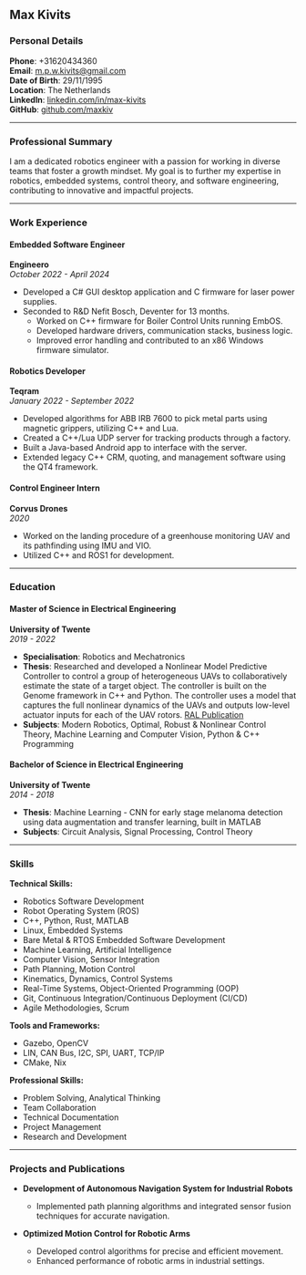 ## Max Kivits

### **Personal Details**

**Phone**: +31620434360  
**Email**: m.p.w.kivits@gmail.com  
**Date of Birth**: 29/11/1995  
**Location**: The Netherlands  
**LinkedIn**: [linkedin.com/in/max-kivits](https://www.linkedin.com/in/max-kivits)  
**GitHub**: [github.com/maxkiv](https://github.com/maxkiv)  

---

### **Professional Summary**

I am a dedicated robotics engineer with a passion for working in diverse teams that foster a growth mindset. My goal is to further my expertise in robotics, embedded systems, control theory, and software engineering, contributing to innovative and impactful projects.

---

### **Work Experience**

#### **Embedded Software Engineer**  
**Engineero**  
*October 2022 - April 2024*

- Developed a C# GUI desktop application and C firmware for laser power supplies.
- Seconded to R&D Nefit Bosch, Deventer for 13 months.
  - Worked on C++ firmware for Boiler Control Units running EmbOS.
  - Developed hardware drivers, communication stacks, business logic.
  - Improved error handling and contributed to an x86 Windows firmware simulator.

#### **Robotics Developer**  
**Teqram**  
*January 2022 - September 2022*

- Developed algorithms for ABB IRB 7600 to pick metal parts using magnetic grippers, utilizing C++ and Lua.
- Created a C++/Lua UDP server for tracking products through a factory.
- Built a Java-based Android app to interface with the server.
- Extended legacy C++ CRM, quoting, and management software using the QT4 framework.

#### **Control Engineer Intern**  
**Corvus Drones**  
*2020*

- Worked on the landing procedure of a greenhouse monitoring UAV and its
pathfinding using IMU and VIO.
- Utilized C++ and ROS1 for development.

---

### **Education**

#### **Master of Science in Electrical Engineering**  
**University of Twente**  
*2019 - 2022*  
- **Specialisation**: Robotics and Mechatronics  
- **Thesis**: Researched and developed a Nonlinear Model Predictive Controller to control a group of heterogeneous UAVs to collaboratively estimate the state of a target object. The controller is built on the Genome framework in C++ and Python. The controller uses a model that captures the full nonlinear dynamics of the UAVs and outputs low-level actuator inputs for each of the UAV rotors. [RAL Publication](https://ieeexplore.ieee.org/document/9682606)  
- **Subjects**: Modern Robotics, Optimal, Robust & Nonlinear Control Theory, Machine Learning and Computer Vision, Python & C++ Programming

#### **Bachelor of Science in Electrical Engineering**  
**University of Twente**  
*2014 - 2018*  
- **Thesis**: Machine Learning - CNN for early stage melanoma detection using data augmentation and transfer learning, built in MATLAB  
- **Subjects**: Circuit Analysis, Signal Processing, Control Theory

---

### **Skills**

**Technical Skills:**
- Robotics Software Development
- Robot Operating System (ROS)
- C++, Python, Rust, MATLAB
- Linux, Embedded Systems
- Bare Metal & RTOS Embedded Software Development
- Machine Learning, Artificial Intelligence
- Computer Vision, Sensor Integration
- Path Planning, Motion Control
- Kinematics, Dynamics, Control Systems
- Real-Time Systems, Object-Oriented Programming (OOP)
- Git, Continuous Integration/Continuous Deployment (CI/CD)
- Agile Methodologies, Scrum

**Tools and Frameworks:**
- Gazebo, OpenCV
- LIN, CAN Bus, I2C, SPI, UART, TCP/IP
- CMake, Nix

**Professional Skills:**
- Problem Solving, Analytical Thinking
- Team Collaboration
- Technical Documentation
- Project Management
- Research and Development

---

### **Projects and Publications**

- **Development of Autonomous Navigation System for Industrial Robots**  
  - Implemented path planning algorithms and integrated sensor fusion techniques for accurate navigation.

- **Optimized Motion Control for Robotic Arms**  
  - Developed control algorithms for precise and efficient movement.
  - Enhanced performance of robotic arms in industrial settings.

